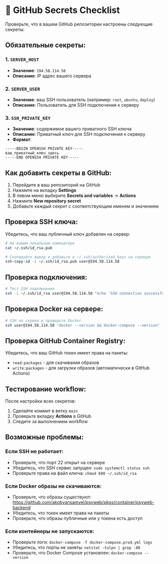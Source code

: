 # 🔐 GitHub Secrets Checklist

Проверьте, что в вашем GitHub репозитории настроены следующие секреты:

## Обязательные секреты:

### 1. `SERVER_HOST`
- **Значение**: `194.58.114.58`
- **Описание**: IP адрес вашего сервера

### 2. `SERVER_USER`
- **Значение**: ваш SSH пользователь (например: `root`, `ubuntu`, `deploy`)
- **Описание**: Пользователь для SSH подключения к серверу

### 3. `SSH_PRIVATE_KEY`
- **Значение**: содержимое вашего приватного SSH ключа
- **Описание**: Приватный ключ для SSH подключения к серверу
- **Формат**: 
```
-----BEGIN OPENSSH PRIVATE KEY-----
ваш_приватный_ключ_здесь
-----END OPENSSH PRIVATE KEY-----
```

## Как добавить секреты в GitHub:

1. Перейдите в ваш репозиторий на GitHub
2. Нажмите на вкладку **Settings**
3. В левом меню выберите **Secrets and variables** → **Actions**
4. Нажмите **New repository secret**
5. Добавьте каждый секрет с соответствующим именем и значением

## Проверка SSH ключа:

Убедитесь, что ваш публичный ключ добавлен на сервер:

```bash
# На вашем локальном компьютере
cat ~/.ssh/id_rsa.pub

# Скопируйте вывод и добавьте в ~/.ssh/authorized_keys на сервере
ssh-copy-id -i ~/.ssh/id_rsa.pub user@194.58.114.58
```

## Проверка подключения:

```bash
# Тест SSH подключения
ssh -i ~/.ssh/id_rsa user@194.58.114.58 "echo 'SSH connection successful'"
```

## Проверка Docker на сервере:

```bash
# SSH на сервер и проверьте Docker
ssh user@194.58.114.58 "docker --version && docker-compose --version"
```

## Проверка GitHub Container Registry:

Убедитесь, что ваш GitHub токен имеет права на пакеты:
- `read:packages` - для скачивания образов
- `write:packages` - для загрузки образов (автоматически в GitHub Actions)

## Тестирование workflow:

После настройки всех секретов:
1. Сделайте коммит в ветку `main`
2. Проверьте вкладку **Actions** в GitHub
3. Следите за выполнением workflow

## Возможные проблемы:

### Если SSH не работает:
- Проверьте, что порт 22 открыт на сервере
- Убедитесь, что SSH сервис запущен: `sudo systemctl status ssh`
- Проверьте права на файл ключа: `chmod 600 ~/.ssh/id_rsa`

### Если Docker образы не скачиваются:
- Проверьте, что образы существуют: https://github.com/akobyansamvel/psyweb/pkgs/container/psyweb-backend
- Убедитесь, что токен имеет права на пакеты
- Проверьте, что образы публичные или у токена есть доступ

### Если контейнеры не запускаются:
- Проверьте логи: `docker-compose -f docker-compose.prod.yml logs`
- Убедитесь, что порты не заняты: `netstat -tulpn | grep :80`
- Проверьте, что Docker Compose установлен: `docker-compose --version`
